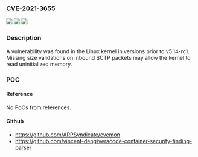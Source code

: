 ### [CVE-2021-3655](https://cve.mitre.org/cgi-bin/cvename.cgi?name=CVE-2021-3655)
![](https://img.shields.io/static/v1?label=Product&message=kernel&color=blue)
![](https://img.shields.io/static/v1?label=Version&message=n%2Fa&color=blue)
![](https://img.shields.io/static/v1?label=Vulnerability&message=CWE-909&color=brighgreen)

### Description

A vulnerability was found in the Linux kernel in versions prior to v5.14-rc1. Missing size validations on inbound SCTP packets may allow the kernel to read uninitialized memory.

### POC

#### Reference
No PoCs from references.

#### Github
- https://github.com/ARPSyndicate/cvemon
- https://github.com/vincent-deng/veracode-container-security-finding-parser

